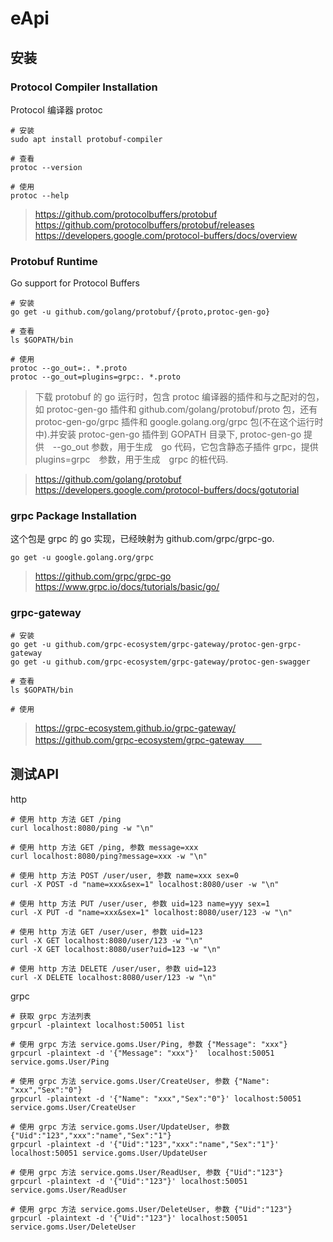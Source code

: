 # eApi




## 安装


### Protocol Compiler Installation
Protocol 编译器 protoc
 
```
# 安装
sudo apt install protobuf-compiler

# 查看
protoc --version

# 使用
protoc --help
```
>https://github.com/protocolbuffers/protobuf  
https://github.com/protocolbuffers/protobuf/releases  
https://developers.google.com/protocol-buffers/docs/overview 

### Protobuf Runtime
Go support for Protocol Buffers

```
# 安装
go get -u github.com/golang/protobuf/{proto,protoc-gen-go}

# 查看
ls $GOPATH/bin

# 使用
protoc --go_out=:. *.proto
protoc --go_out=plugins=grpc:. *.proto
```
>下载 protobuf 的 go 运行时，包含 protoc 编译器的插件和与之配对的包，如 protoc-gen-go 插件和 github.com/golang/protobuf/proto 包，还有 protoc-gen-go/grpc 插件和 google.golang.org/grpc 包(不在这个运行时中).并安装 protoc-gen-go 插件到 GOPATH 目录下, protoc-gen-go 提供　--go_out 参数，用于生成　go 代码，它包含静态子插件 grpc，提供　plugins=grpc　参数，用于生成　grpc 的桩代码.   

>https://github.com/golang/protobuf  
https://developers.google.com/protocol-buffers/docs/gotutorial  

### grpc Package Installation

这个包是 grpc 的 go 实现，已经映射为 github.com/grpc/grpc-go.

```
go get -u google.golang.org/grpc
```

>https://github.com/grpc/grpc-go  
https://www.grpc.io/docs/tutorials/basic/go/   


### grpc-gateway

```
# 安装
go get -u github.com/grpc-ecosystem/grpc-gateway/protoc-gen-grpc-gateway
go get -u github.com/grpc-ecosystem/grpc-gateway/protoc-gen-swagger

# 查看
ls $GOPATH/bin

# 使用

```

>https://grpc-ecosystem.github.io/grpc-gateway/  
https://github.com/grpc-ecosystem/grpc-gateway　　


## 测试API

http
```
# 使用 http 方法 GET /ping
curl localhost:8080/ping -w "\n"

# 使用 http 方法 GET /ping, 参数 message=xxx
curl localhost:8080/ping?message=xxx -w "\n"

# 使用 http 方法 POST /user/user, 参数 name=xxx sex=0
curl -X POST -d "name=xxx&sex=1" localhost:8080/user -w "\n"

# 使用 http 方法 PUT /user/user, 参数 uid=123 name=yyy sex=1
curl -X PUT -d "name=xxx&sex=1" localhost:8080/user/123 -w "\n"

# 使用 http 方法 GET /user/user, 参数 uid=123
curl -X GET localhost:8080/user/123 -w "\n"
curl -X GET localhost:8080/user?uid=123 -w "\n"

# 使用 http 方法 DELETE /user/user, 参数 uid=123
curl -X DELETE localhost:8080/user/123 -w "\n" 
```

grpc
```
# 获取 grpc 方法列表
grpcurl -plaintext localhost:50051 list

# 使用 grpc 方法 service.goms.User/Ping, 参数 {"Message": "xxx"}
grpcurl -plaintext -d '{"Message": "xxx"}'  localhost:50051 service.goms.User/Ping

# 使用 grpc 方法 service.goms.User/CreateUser, 参数 {"Name": "xxx","Sex":"0"}
grpcurl -plaintext -d '{"Name": "xxx","Sex":"0"}' localhost:50051 service.goms.User/CreateUser

# 使用 grpc 方法 service.goms.User/UpdateUser, 参数 {"Uid":"123","xxx":"name","Sex":"1"} 
grpcurl -plaintext -d '{"Uid":"123","xxx":"name","Sex":"1"}' localhost:50051 service.goms.User/UpdateUser

# 使用 grpc 方法 service.goms.User/ReadUser, 参数 {"Uid":"123"}
grpcurl -plaintext -d '{"Uid":"123"}' localhost:50051 service.goms.User/ReadUser

# 使用 grpc 方法 service.goms.User/DeleteUser, 参数 {"Uid":"123"}
grpcurl -plaintext -d '{"Uid":"123"}' localhost:50051 service.goms.User/DeleteUser
```